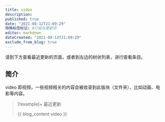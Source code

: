 ```yaml
---
title: video
description:
published: true
date: "2021-08-12T21:09:29"
特殊标签标记: #介绍与更新页
editor: markdown
dateCreated: "2021-08-12T21:09:29"
exclude_from_blog: true
---
```


请到下方查看最近更新的页面，或者到左边的树状列表，进行查看条目。

## 简介

video 即视频，一些视频相关的内容会被收录到此版块（文件夹），比如动画、电影等内容。

> [!example]+ 最近更新
>
> {{ blog_content video }}
